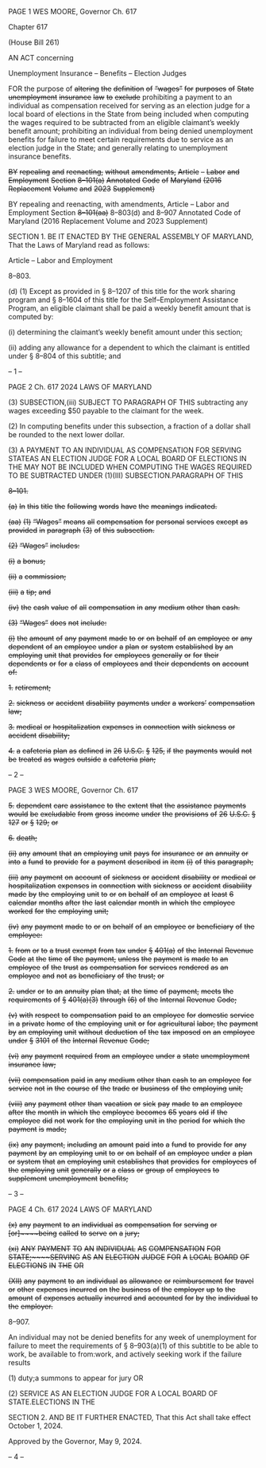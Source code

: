 PAGE 1
WES MOORE, Governor Ch. 617

Chapter 617

(House Bill 261)

AN ACT concerning

Unemployment Insurance – Benefits – Election Judges

FOR the purpose of ~~altering~~ ~~the~~ ~~definition~~ ~~of~~ ~~“wages”~~ ~~for~~ ~~purposes~~ ~~of~~ ~~State~~ ~~unemployment~~
~~insurance~~ ~~law~~ ~~to~~ ~~exclude~~ prohibiting a payment to an individual as compensation
received for serving as an election judge for a local board of elections in the State
from being included when computing the wages required to be subtracted from an
eligible claimant’s weekly benefit amount; prohibiting an individual from being
denied unemployment benefits for failure to meet certain requirements due to
service as an election judge in the State; and generally relating to unemployment
insurance benefits.

~~BY~~ ~~repealing~~ ~~and~~ ~~reenacting,~~ ~~without~~ ~~amendments,~~
~~Article~~ ~~–~~ ~~Labor~~ ~~and~~ ~~Employment~~
~~Section~~ ~~8–101(a)~~
~~Annotated~~ ~~Code~~ ~~of~~ ~~Maryland~~
~~(2016~~ ~~Replacement~~ ~~Volume~~ ~~and~~ ~~2023~~ ~~Supplement)~~

BY repealing and reenacting, with amendments,
Article – Labor and Employment
Section ~~8–101(aa)~~ 8–803(d) and 8–907
Annotated Code of Maryland
(2016 Replacement Volume and 2023 Supplement)

SECTION 1. BE IT ENACTED BY THE GENERAL ASSEMBLY OF MARYLAND,
That the Laws of Maryland read as follows:

Article – Labor and Employment

8–803.

(d) (1) Except as provided in § 8–1207 of this title for the work sharing
program and § 8–1604 of this title for the Self–Employment Assistance Program, an eligible
claimant shall be paid a weekly benefit amount that is computed by:

(i) determining the claimant’s weekly benefit amount under this
section;

(ii) adding any allowance for a dependent to which the claimant is
entitled under § 8–804 of this subtitle; and

– 1 –

PAGE 2
Ch. 617 2024 LAWS OF MARYLAND

(3) SUBSECTION,(iii) SUBJECT TO PARAGRAPH OF THIS
subtracting any wages exceeding $50 payable to the claimant for the week.

(2) In computing benefits under this subsection, a fraction of a dollar shall
be rounded to the next lower dollar.

(3) A PAYMENT TO AN INDIVIDUAL AS COMPENSATION FOR SERVING
STATEAS AN ELECTION JUDGE FOR A LOCAL BOARD OF ELECTIONS IN THE MAY NOT
BE INCLUDED WHEN COMPUTING THE WAGES REQUIRED TO BE SUBTRACTED UNDER
(1)(III) SUBSECTION.PARAGRAPH OF THIS

~~8–101.~~

~~(a)~~ ~~In~~ ~~this~~ ~~title~~ ~~the~~ ~~following~~ ~~words~~ ~~have~~ ~~the~~ ~~meanings~~ ~~indicated.~~

~~(aa)~~ ~~(1)~~ ~~“Wages”~~ ~~means~~ ~~all~~ ~~compensation~~ ~~for~~ ~~personal~~ ~~services~~ ~~except~~ ~~as~~
~~provided~~ ~~in~~ ~~paragraph~~ ~~(3)~~ ~~of~~ ~~this~~ ~~subsection.~~

~~(2)~~ ~~“Wages”~~ ~~includes:~~

~~(i)~~ ~~a~~ ~~bonus;~~

~~(ii)~~ ~~a~~ ~~commission;~~

~~(iii)~~ ~~a~~ ~~tip;~~ ~~and~~

~~(iv)~~ ~~the~~ ~~cash~~ ~~value~~ ~~of~~ ~~all~~ ~~compensation~~ ~~in~~ ~~any~~ ~~medium~~ ~~other~~ ~~than~~
~~cash.~~

~~(3)~~ ~~“Wages”~~ ~~does~~ ~~not~~ ~~include:~~

~~(i)~~ ~~the~~ ~~amount~~ ~~of~~ ~~any~~ ~~payment~~ ~~made~~ ~~to~~ ~~or~~ ~~on~~ ~~behalf~~ ~~of~~ ~~an~~ ~~employee~~
~~or~~ ~~any~~ ~~dependent~~ ~~of~~ ~~an~~ ~~employee~~ ~~under~~ ~~a~~ ~~plan~~ ~~or~~ ~~system~~ ~~established~~ ~~by~~ ~~an~~ ~~employing~~ ~~unit~~
~~that~~ ~~provides~~ ~~for~~ ~~employees~~ ~~generally~~ ~~or~~ ~~for~~ ~~their~~ ~~dependents~~ ~~or~~ ~~for~~ ~~a~~ ~~class~~ ~~of~~ ~~employees~~
~~and~~ ~~their~~ ~~dependents~~ ~~on~~ ~~account~~ ~~of:~~

~~1.~~ ~~retirement;~~

~~2.~~ ~~sickness~~ ~~or~~ ~~accident~~ ~~disability~~ ~~payments~~ ~~under~~ ~~a~~ ~~workers’~~
~~compensation~~ ~~law;~~

~~3.~~ ~~medical~~ ~~or~~ ~~hospitalization~~ ~~expenses~~ ~~in~~ ~~connection~~ ~~with~~
~~sickness~~ ~~or~~ ~~accident~~ ~~disability;~~

~~4.~~ ~~a~~ ~~cafeteria~~ ~~plan~~ ~~as~~ ~~defined~~ ~~in~~ ~~26~~ ~~U.S.C.~~ ~~§~~ ~~125,~~ ~~if~~ ~~the~~
~~payments~~ ~~would~~ ~~not~~ ~~be~~ ~~treated~~ ~~as~~ ~~wages~~ ~~outside~~ ~~a~~ ~~cafeteria~~ ~~plan;~~

– 2 –

PAGE 3
WES MOORE, Governor Ch. 617

~~5.~~ ~~dependent~~ ~~care~~ ~~assistance~~ ~~to~~ ~~the~~ ~~extent~~ ~~that~~ ~~the~~
~~assistance~~ ~~payments~~ ~~would~~ ~~be~~ ~~excludable~~ ~~from~~ ~~gross~~ ~~income~~ ~~under~~ ~~the~~ ~~provisions~~ ~~of~~ ~~26~~
~~U.S.C.~~ ~~§~~ ~~127~~ ~~or~~ ~~§~~ ~~129;~~ ~~or~~

~~6.~~ ~~death;~~

~~(ii)~~ ~~any~~ ~~amount~~ ~~that~~ ~~an~~ ~~employing~~ ~~unit~~ ~~pays~~ ~~for~~ ~~insurance~~ ~~or~~ ~~an~~
~~annuity~~ ~~or~~ ~~into~~ ~~a~~ ~~fund~~ ~~to~~ ~~provide~~ ~~for~~ ~~a~~ ~~payment~~ ~~described~~ ~~in~~ ~~item~~ ~~(i)~~ ~~of~~ ~~this~~ ~~paragraph;~~

~~(iii)~~ ~~any~~ ~~payment~~ ~~on~~ ~~account~~ ~~of~~ ~~sickness~~ ~~or~~ ~~accident~~ ~~disability~~ ~~or~~
~~medical~~ ~~or~~ ~~hospitalization~~ ~~expenses~~ ~~in~~ ~~connection~~ ~~with~~ ~~sickness~~ ~~or~~ ~~accident~~ ~~disability~~ ~~made~~
~~by~~ ~~the~~ ~~employing~~ ~~unit~~ ~~to~~ ~~or~~ ~~on~~ ~~behalf~~ ~~of~~ ~~an~~ ~~employee~~ ~~at~~ ~~least~~ ~~6~~ ~~calendar~~ ~~months~~ ~~after~~ ~~the~~
~~last~~ ~~calendar~~ ~~month~~ ~~in~~ ~~which~~ ~~the~~ ~~employee~~ ~~worked~~ ~~for~~ ~~the~~ ~~employing~~ ~~unit;~~

~~(iv)~~ ~~any~~ ~~payment~~ ~~made~~ ~~to~~ ~~or~~ ~~on~~ ~~behalf~~ ~~of~~ ~~an~~ ~~employee~~ ~~or~~ ~~beneficiary~~
~~of~~ ~~the~~ ~~employee:~~

~~1.~~ ~~from~~ ~~or~~ ~~to~~ ~~a~~ ~~trust~~ ~~exempt~~ ~~from~~ ~~tax~~ ~~under~~ ~~§~~ ~~401(a)~~ ~~of~~ ~~the~~
~~Internal~~ ~~Revenue~~ ~~Code~~ ~~at~~ ~~the~~ ~~time~~ ~~of~~ ~~the~~ ~~payment,~~ ~~unless~~ ~~the~~ ~~payment~~ ~~is~~ ~~made~~ ~~to~~ ~~an~~
~~employee~~ ~~of~~ ~~the~~ ~~trust~~ ~~as~~ ~~compensation~~ ~~for~~ ~~services~~ ~~rendered~~ ~~as~~ ~~an~~ ~~employee~~ ~~and~~ ~~not~~ ~~as~~
~~beneficiary~~ ~~of~~ ~~the~~ ~~trust;~~ ~~or~~

~~2.~~ ~~under~~ ~~or~~ ~~to~~ ~~an~~ ~~annuity~~ ~~plan~~ ~~that,~~ ~~at~~ ~~the~~ ~~time~~ ~~of~~ ~~payment,~~
~~meets~~ ~~the~~ ~~requirements~~ ~~of~~ ~~§~~ ~~401(a)(3)~~ ~~through~~ ~~(6)~~ ~~of~~ ~~the~~ ~~Internal~~ ~~Revenue~~ ~~Code;~~

~~(v)~~ ~~with~~ ~~respect~~ ~~to~~ ~~compensation~~ ~~paid~~ ~~to~~ ~~an~~ ~~employee~~ ~~for~~ ~~domestic~~
~~service~~ ~~in~~ ~~a~~ ~~private~~ ~~home~~ ~~of~~ ~~the~~ ~~employing~~ ~~unit~~ ~~or~~ ~~for~~ ~~agricultural~~ ~~labor,~~ ~~the~~ ~~payment~~ ~~by~~
~~an~~ ~~employing~~ ~~unit~~ ~~without~~ ~~deduction~~ ~~of~~ ~~the~~ ~~tax~~ ~~imposed~~ ~~on~~ ~~an~~ ~~employee~~ ~~under~~ ~~§~~ ~~3101~~ ~~of~~
~~the~~ ~~Internal~~ ~~Revenue~~ ~~Code;~~

~~(vi)~~ ~~any~~ ~~payment~~ ~~required~~ ~~from~~ ~~an~~ ~~employee~~ ~~under~~ ~~a~~ ~~state~~
~~unemployment~~ ~~insurance~~ ~~law;~~

~~(vii)~~ ~~compensation~~ ~~paid~~ ~~in~~ ~~any~~ ~~medium~~ ~~other~~ ~~than~~ ~~cash~~ ~~to~~ ~~an~~
~~employee~~ ~~for~~ ~~service~~ ~~not~~ ~~in~~ ~~the~~ ~~course~~ ~~of~~ ~~the~~ ~~trade~~ ~~or~~ ~~business~~ ~~of~~ ~~the~~ ~~employing~~ ~~unit;~~

~~(viii)~~ ~~any~~ ~~payment~~ ~~other~~ ~~than~~ ~~vacation~~ ~~or~~ ~~sick~~ ~~pay~~ ~~made~~ ~~to~~ ~~an~~
~~employee~~ ~~after~~ ~~the~~ ~~month~~ ~~in~~ ~~which~~ ~~the~~ ~~employee~~ ~~becomes~~ ~~65~~ ~~years~~ ~~old~~ ~~if~~ ~~the~~ ~~employee~~ ~~did~~
~~not~~ ~~work~~ ~~for~~ ~~the~~ ~~employing~~ ~~unit~~ ~~in~~ ~~the~~ ~~period~~ ~~for~~ ~~which~~ ~~the~~ ~~payment~~ ~~is~~ ~~made;~~

~~(ix)~~ ~~any~~ ~~payment,~~ ~~including~~ ~~an~~ ~~amount~~ ~~paid~~ ~~into~~ ~~a~~ ~~fund~~ ~~to~~ ~~provide~~
~~for~~ ~~any~~ ~~payment~~ ~~by~~ ~~an~~ ~~employing~~ ~~unit~~ ~~to~~ ~~or~~ ~~on~~ ~~behalf~~ ~~of~~ ~~an~~ ~~employee~~ ~~under~~ ~~a~~ ~~plan~~ ~~or~~ ~~system~~
~~that~~ ~~an~~ ~~employing~~ ~~unit~~ ~~establishes~~ ~~that~~ ~~provides~~ ~~for~~ ~~employees~~ ~~of~~ ~~the~~ ~~employing~~ ~~unit~~
~~generally~~ ~~or~~ ~~a~~ ~~class~~ ~~or~~ ~~group~~ ~~of~~ ~~employees~~ ~~to~~ ~~supplement~~ ~~unemployment~~ ~~benefits;~~

– 3 –

PAGE 4
Ch. 617 2024 LAWS OF MARYLAND

~~(x)~~ ~~any~~ ~~payment~~ ~~to~~ ~~an~~ ~~individual~~ ~~as~~ ~~compensation~~ ~~for~~ ~~serving~~ ~~or~~
~~[or]~~~~being~~ ~~called~~ ~~to~~ ~~serve~~ ~~on~~ ~~a~~ ~~jury;~~

~~(xi)~~ ~~ANY~~ ~~PAYMENT~~ ~~TO~~ ~~AN~~ ~~INDIVIDUAL~~ ~~AS~~ ~~COMPENSATION~~ ~~FOR~~
~~STATE;~~~~SERVING~~ ~~AS~~ ~~AN~~ ~~ELECTION~~ ~~JUDGE~~ ~~FOR~~ ~~A~~ ~~LOCAL~~ ~~BOARD~~ ~~OF~~ ~~ELECTIONS~~ ~~IN~~ ~~THE~~
~~OR~~

~~(XII)~~ ~~any~~ ~~payment~~ ~~to~~ ~~an~~ ~~individual~~ ~~as~~ ~~allowance~~ ~~or~~ ~~reimbursement~~ ~~for~~
~~travel~~ ~~or~~ ~~other~~ ~~expenses~~ ~~incurred~~ ~~on~~ ~~the~~ ~~business~~ ~~of~~ ~~the~~ ~~employer~~ ~~up~~ ~~to~~ ~~the~~ ~~amount~~ ~~of~~
~~expenses~~ ~~actually~~ ~~incurred~~ ~~and~~ ~~accounted~~ ~~for~~ ~~by~~ ~~the~~ ~~individual~~ ~~to~~ ~~the~~ ~~employer.~~

8–907.

An individual may not be denied benefits for any week of unemployment for failure
to meet the requirements of § 8–903(a)(1) of this subtitle to be able to work, be available to
from:work, and actively seeking work if the failure results

(1) duty;a summons to appear for jury OR

(2) SERVICE AS AN ELECTION JUDGE FOR A LOCAL BOARD OF
STATE.ELECTIONS IN THE

SECTION 2. AND BE IT FURTHER ENACTED, That this Act shall take effect
October 1, 2024.

Approved by the Governor, May 9, 2024.

– 4 –